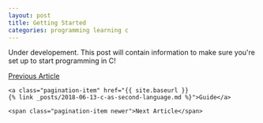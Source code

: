 ```yaml
---
layout: post
title: Getting Started
categories: programming learning c
---
```


<p class="message">
    Under developement. This post will contain information to make sure you're
    set up to start programming in C!
</p>


<div class="pagination">
    <a class="pagination-item older" href="{{ site.baseurl }}
    {% link _posts/2018-06-13-preface-and-history-c.md %}">Previous Article</a>

    <a class="pagination-item" href="{{ site.baseurl }}
    {% link _posts/2018-06-13-c-as-second-language.md %}">Guide</a>

<!--    <a class="pagination-item newer">Next Page</a> -->
    <span class="pagination-item newer">Next Article</span>

</div>

